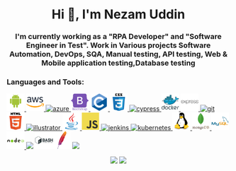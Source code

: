<h1 align="center">Hi 👋, I'm Nezam Uddin</h1>
<h3 align="center">I'm currently working as a "RPA Developer" and "Software Engineer in Test". Work in Various projects Software Automation, DevOps, SQA, Manual testing, API testing, Web & Mobile application testing,Database testing</h3>
 
<!-- - 🔭 I’m currently working on **Software Automation Project** -->

<!-- <h3 align="center"> 💬 Ask me about **Software Quality Test & Automation Engineering**</h3> -->

<!-- - 📫 How to reach me **fardinaminarpon@ieee.org** -->

<!-- - ⚡ Fun fact **I 🖤 to Play Guitar🎸** -->
<!-- 
<h3 align="center">Connect with me:</h3>
<p align="center">
<a href="https://www.linkedin.com/in/nezam83uddin/" target="blank"><img align="center" src="https://raw.githubusercontent.com/rahuldkjain/github-profile-readme-generator/master/src/images/icons/Social/linked-in-alt.svg" alt="fardin-amin-arpon-319b671aa" height="30" width="40" /></a>
<a href="https://www.linkedin.com/in/nezam83uddin/" target="blank"><img align="center" src="https://raw.githubusercontent.com/rahuldkjain/github-profile-readme-generator/master/src/images/icons/Social/facebook.svg" alt="fardinaminarpon" height="30" width="40" /></a>
<a href="https://www.linkedin.com/in/nezam83uddin/" target="blank"><img align="center" src="https://raw.githubusercontent.com/rahuldkjain/github-profile-readme-generator/master/src/images/icons/Social/instagram.svg" alt="fardin_amin_arpon" height="30" width="40" /></a>
</p> -->

<h3 align="left">Languages and Tools:</h3>
<p align="left"> <a href="https://developer.android.com" target="_blank"> <img src="https://raw.githubusercontent.com/devicons/devicon/master/icons/android/android-original-wordmark.svg" alt="android" width="40" height="40"/> </a> <a href="https://aws.amazon.com" target="_blank"> <img src="https://raw.githubusercontent.com/devicons/devicon/master/icons/amazonwebservices/amazonwebservices-original-wordmark.svg" alt="aws" width="40" height="40"/> </a> <a href="https://azure.microsoft.com/en-in/" target="_blank"> <img src="https://www.vectorlogo.zone/logos/microsoft_azure/microsoft_azure-icon.svg" alt="azure" width="40" height="40"/> </a> <a href="https://getbootstrap.com" target="_blank"> <img src="https://raw.githubusercontent.com/devicons/devicon/master/icons/bootstrap/bootstrap-plain-wordmark.svg" alt="bootstrap" width="40" height="40"/> </a> <a href="https://www.cprogramming.com/" target="_blank"> <img src="https://raw.githubusercontent.com/devicons/devicon/master/icons/c/c-original.svg" alt="c" width="40" height="40"/> </a> <a href="https://www.w3schools.com/css/" target="_blank"> <img src="https://raw.githubusercontent.com/devicons/devicon/master/icons/css3/css3-original-wordmark.svg" alt="css3" width="40" height="40"/> </a> <a href="https://www.cypress.io" target="_blank"> <img src="https://raw.githubusercontent.com/simple-icons/simple-icons/6e46ec1fc23b60c8fd0d2f2ff46db82e16dbd75f/icons/cypress.svg" alt="cypress" width="40" height="40"/> </a> <a href="https://www.docker.com/" target="_blank"> <img src="https://raw.githubusercontent.com/devicons/devicon/master/icons/docker/docker-original-wordmark.svg" alt="docker" width="40" height="40"/> </a> <a href="https://expressjs.com" target="_blank"> <img src="https://raw.githubusercontent.com/devicons/devicon/master/icons/express/express-original-wordmark.svg" alt="express" width="40" height="40"/> </a> <a href="https://git-scm.com/" target="_blank"> <img src="https://www.vectorlogo.zone/logos/git-scm/git-scm-icon.svg" alt="git" width="40" height="40"/> </a> <a href="https://www.w3.org/html/" target="_blank"> <img src="https://raw.githubusercontent.com/devicons/devicon/master/icons/html5/html5-original-wordmark.svg" alt="html5" width="40" height="40"/> </a>  
  <a href="https://www.adobe.com/in/products/illustrator.html" target="_blank"> <img src="https://www.vectorlogo.zone/logos/adobe_illustrator/adobe_illustrator-icon.svg" alt="illustrator" width="40" height="40"/> </a>
 <a href="https://www.java.com" target="_blank"> <img src="https://raw.githubusercontent.com/devicons/devicon/master/icons/java/java-original.svg" alt="java" width="40" height="40"/> </a> <a href="https://developer.mozilla.org/en-US/docs/Web/JavaScript" target="_blank"> <img src="https://raw.githubusercontent.com/devicons/devicon/master/icons/javascript/javascript-original.svg" alt="javascript" width="40" height="40"/> </a> <a href="https://www.jenkins.io" target="_blank"> <img src="https://www.vectorlogo.zone/logos/jenkins/jenkins-icon.svg" alt="jenkins" width="40" height="40"/> </a> <a href="https://kubernetes.io" target="_blank"> <img src="https://www.vectorlogo.zone/logos/kubernetes/kubernetes-icon.svg" alt="kubernetes" width="40" height="40"/> </a> <a href="https://www.linux.org/" target="_blank"> <img src="https://raw.githubusercontent.com/devicons/devicon/master/icons/linux/linux-original.svg" alt="linux" width="40" height="40"/> </a> <a href="https://www.mongodb.com/" target="_blank"> <img src="https://raw.githubusercontent.com/devicons/devicon/master/icons/mongodb/mongodb-original-wordmark.svg" alt="mongodb" width="40" height="40"/> </a> <a href="https://www.mysql.com/" target="_blank"> <img src="https://raw.githubusercontent.com/devicons/devicon/master/icons/mysql/mysql-original-wordmark.svg" alt="mysql" width="40" height="40"/> </a> <a href="https://nodejs.org" target="_blank"> <img src="https://raw.githubusercontent.com/devicons/devicon/master/icons/nodejs/nodejs-original-wordmark.svg" alt="nodejs" width="40" height="40"/> </a>
<!--  <a href="https://www.photoshop.com/en" target="_blank"> <img src="https://raw.githubusercontent.com/devicons/devicon/master/icons/photoshop/photoshop-line.svg" alt="photoshop" width="40" height="40"/> </a> 
<a href="https://www.php.net" target="_blank"> <img src="https://raw.githubusercontent.com/devicons/devicon/master/icons/php/php-original.svg" alt="php" width="40" height="40"/> </a> <a href="https://postman.com" target="_blank"> <img src="https://www.vectorlogo.zone/logos/getpostman/getpostman-icon.svg" alt="postman" width="40" height="40"/> </a> <a href="https://www.python.org" target="_blank"> <img src="https://raw.githubusercontent.com/devicons/devicon/master/icons/python/python-original.svg" alt="python" width="40" height="40"/> </a> <a href="https://reactjs.org/" target="_blank"> <img src="https://raw.githubusercontent.com/devicons/devicon/master/icons/react/react-original-wordmark.svg" alt="react" width="40" height="40"/> </a> <a href="https://www.selenium.dev" target="_blank"> <img src="https://raw.githubusercontent.com/detain/svg-logos/780f25886640cef088af994181646db2f6b1a3f8/svg/selenium-logo.svg" alt="selenium" width="40" height="40"/> </a> <a href="https://www.typescriptlang.org/" target="_blank"> <img src="https://raw.githubusercontent.com/devicons/devicon/master/icons/typescript/typescript-original.svg" alt="typescript" width="40" height="40"/> </a> <a href="https://zapier.com" target="_blank"> <img src="https://www.vectorlogo.zone/logos/zapier/zapier-icon.svg" alt="zapier" width="40" height="40"/> </a>  -->
<code><img height="40" src="https://user-images.githubusercontent.com/48891202/135019836-4eb0b434-0b0d-42b0-b359-96077cbb71bf.png"></code> <code><img height="40" src="https://raw.githubusercontent.com/github/explore/80688e429a7d4ef2fca1e82350fe8e3517d3494d/topics/bash/bash.png"></code><code><img height="40" src="https://raw.githubusercontent.com/github/explore/80688e429a7d4ef2fca1e82350fe8e3517d3494d/topics/maven/maven.png"></code>
  <code><img height="40" src="https://user-images.githubusercontent.com/48891202/135020000-067afc86-f3e9-48ad-b9a3-2c234fa0eb9f.png"></code></p>

<p align = "center">
<!-- <a href="https://github.com/nezam83uddin">
<img align="center" src="https://github-readme-stats.vercel.app/api?username=nezam83uddin&show_icons=true&count_private=true&hide=contribs&line_height=40" />
</a> -->
  <img src = "https://github-readme-stats.vercel.app/api?username=nezam83uddin&show_icons=true&theme=white" width="400" />
<!-- <a href="https://github.com/nezam83uddin">
  <img align="center" src="https://github-readme-stats.vercel.app/api/top-langs/?username=nezam83uddin&langs_count=8&hide=shell,scss,less,less" />
</a> -->
  <img src="https://github-readme-stats.vercel.app/api/top-langs?username=nezam83uddin&show_icons=true&locale=en&layout=compact&langs_count=8&hide=shell,scss,less,vue,css,less_Width="400" />
</p>


<!-- <a href="https://github.com/nezam83uddin">
  <img align="center" src=" src="https://github-readme-stats.vercel.app/api/top-langs?username=nezam83uddin&show_icons=true&locale=en&layout=compact&langs_count=8&hide=shell,scss,less,vue,less_Width="nezam83uddin" />
</a> -->

<!-- <p><img align="left" src="https://github-readme-stats.vercel.app/api/top-langs?username=nezam83uddin&show_icons=true&locale=en&layout=compact&langs_count=8&hide=shell,scss,less,vue,less_Width="nezam83uddin" /></p> -->

<!-- <p>&nbsp;<img align="center" src="https://github-readme-stats.vercel.app/api?username=nezam83uddin&show_icons=true&locale=en" alt="nezam83uddin" /></p>
<p><img align="left" src="https://github-readme-stats.vercel.app/api/top-langs?username=nezam83uddin&show_icons=true&locale=en&layout=compact&hide=shell,scss,less,less" alt="nezam83uddin" /></p>
  
<p><img align="center" src="https://github-readme-streak-stats.herokuapp.com/?user=nezam83uddin&" alt="nezam83uddin" /></p>
 -->
<!--   <a href="https://github.com/salmansrabon/github-readme-activity-graph">
    <img src="https://activity-graph.herokuapp.com/graph?username=nezam83uddin&theme=react-dark&hide_border=true">
  </a> -->
  
  


